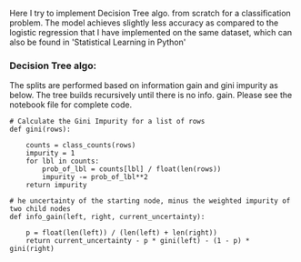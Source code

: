 Here I try to implement Decision Tree algo. from scratch for a classification problem. The model achieves slightly less accuracy as compared to the logistic regression that I have implemented on the same dataset, which can also be found in 'Statistical Learning in Python'

### Decision Tree algo:
The splits are performed based on information gain and gini impurity as below. The tree builds recursively until there is no info. gain. Please see the notebook file for complete code.

```
# Calculate the Gini Impurity for a list of rows
def gini(rows):

    counts = class_counts(rows)
    impurity = 1
    for lbl in counts:
        prob_of_lbl = counts[lbl] / float(len(rows))
        impurity -= prob_of_lbl**2
    return impurity
```

```
# he uncertainty of the starting node, minus the weighted impurity of two child nodes
def info_gain(left, right, current_uncertainty):

    p = float(len(left)) / (len(left) + len(right))
    return current_uncertainty - p * gini(left) - (1 - p) * gini(right)
```
